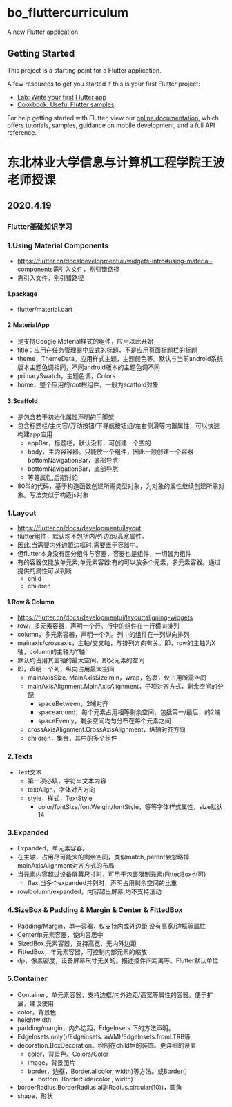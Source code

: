 # bo_fluttercurriculum

A new Flutter application.

## Getting Started

This project is a starting point for a Flutter application.

A few resources to get you started if this is your first Flutter project:

- [Lab: Write your first Flutter app](https://flutter.dev/docs/get-started/codelab)
- [Cookbook: Useful Flutter samples](https://flutter.dev/docs/cookbook)

For help getting started with Flutter, view our
[online documentation](https://flutter.dev/docs), which offers tutorials,
samples, guidance on mobile development, and a full API reference.

# 东北林业大学信息与计算机工程学院王波老师授课

## 2020.4.19

### Flutter基础知识学习

### 1.Using Material Components

- https://flutter.cn/docsldevelopmentuil/widgets-intro#using-material-components需引入文件，别引错路径
- 需引入文件，别引错路径

#### 1.package

- flutter/material.dart

#### 2.MaterialApp

- 是支持Google Material样式的组件，应用以此开始
- title：应用在任务管理器中显式的标题，不是应用页面标题栏的标题
-  theme，ThemeData。应用样式主题，主题颜色等。默认与当前android系统版本主题色调相同，不同android版本的主题色调不同
  -  primarySwatch，主题色调，Colors
- home，整个应用的root根组件，一般为scaffold对象

#### 3.Scaffold

- 是包含若干初始化属性声明的手脚架
- 包含标题栏/主内容/浮动按钮/下导航按钮组/左右侧滑等内置属性，可以快速构建app应用
  - appBar，标题栏，默认没有，可创建一个空的
  - body，主内容容器。只能放一个组件，因此一般创建一个容器bottomNavigationBar，底部导肮
  - bottomNavigationBar，底部导肮
  - 等等属性,后期讨论
- 80%的代码，基于构造函数创建所需类型对象，为对象的属性继续创建所需对象。写法类似于构造js对象

### 1.Layout

- https://flutter.cn/docs/developmentuilayout
- flutter组件，默认均不包括内/外边距/高宽属性。
- 因此,当需要内外边距边框时,需要置于容器中。
- 但flutter本身没有区分组件与容器，容器也是组件，一切皆为组件
- 有的容器仅能放单元素;单元素容器:有的可以放多个元素，多元素容器。通过提供的属性可以判断
  - child
  - children

#### 1.Row & Column

- https://flutter.cn/docs/developmentui/layouttaligning-widgets
- row，多元素容器，声明一个行。行中的组件在一行横向排列
- column，多元素容器，声明一个列。列中的组件在一列纵向排列
- mainaxis/crossaxis，主轴/交叉轴，与排列方向有关。即，row的主轴为X轴，column的主轴为Y轴
- 默认均占用其主轴的最大空间，即父元素的空间
- 即，声明一个列，纵向占用最大空间
  - mainAxisSize. MainAxisSize.min，wrap，包裹，仅占用所需空间
  - mainAxisAlignment.MainAxisAlignment，子项对齐方式，剩余空间的分配
    -  spaceBetween，2端对齐
    -  spacearound，每个元素占用相等剩余空间，包括第一/最后，的2端 
    - spaceEvenly，剩余空间均匀分布在每个元素之间
  - crossAxisAlignment.CrossAxisAlignment，纵轴对齐方向
  -  children，集合，其中的多个组件

### 2.Texts

- Text文本
  - 第一项必填，字符串文本内容
  - textAlign，字体对齐方向
  - style，样式，TextStyle
    - color/fontSize/fontWeight/fontStyle，等等字体样式属性，size默认14

### 3.Expanded

- Expanded，单元素容器。
- 在主轴，占用尽可能大的剩余空间，类似match_parent会忽略掉mainAxisAlignment对齐方式的布局
- 当元素内容超过设备屏幕尺寸时，可用于包裹限制元素(FittedBox也可)
  - flex.当多个expanded并列时，声明占用剩余空间的比重
- rowlcolumn/expanded，内容超出屏幕,均不支持滚动

### 4.SizeBox & Padding & Margin  & Center  & FittedBox

- Padding/Margin，单一容器，仅支持内或外边距,没有高宽/边框等属性
- Center单元素容器，使内容居中
- SizedBox.元素容器，支持高宽，无内外边距
- FittedBox，年元素容器，可控制内部元素的缩放
- dp，像素密度，设备屏幕尺寸无关的。描述控件间距离等。Flutter默认单位

### 5.Container

- Container，单元素容器，支持边框/内外边距/高宽等属性的容器。便于扩展，建议使用
- color，背景色
- heightwidth
- padding/margin，内外边距，EdgeInsets 下的方法声明。
- EdgeInsets.only()/Edgeinsets. aWM)/EdgeInsets.fromLTRB等
- decoration.BoxDecoration。绘制在child后的装饰。更详细的设置
  - color，背景色。Colors/Color
  - image，背景图片
  - border，边框，Border.allcolor, width)等方法。或Border()
    - bottom: BorderSide(color , width)
- borderRadius.BorderRadius.al副Radius.circular(10))，圆角
- shape，形状